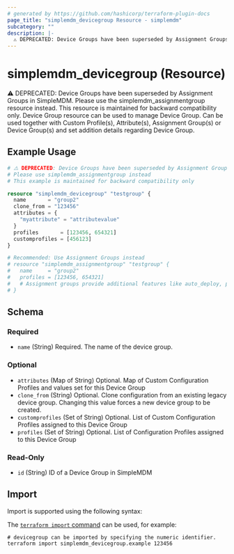 ```yaml
---
# generated by https://github.com/hashicorp/terraform-plugin-docs
page_title: "simplemdm_devicegroup Resource - simplemdm"
subcategory: ""
description: |-
  ⚠️ DEPRECATED: Device Groups have been superseded by Assignment Groups in SimpleMDM. Please use the simplemdm_assignmentgroup resource instead. This resource is maintained for backward compatibility only. Device Group resource can be used to manage Device Group. Can be used together with Custom Profile(s), Attribute(s), Assignment Group(s) or Device Group(s) and set addition details regarding Device Group.
---
```


# simplemdm_devicegroup (Resource)

⚠️ DEPRECATED: Device Groups have been superseded by Assignment Groups in SimpleMDM. Please use the simplemdm_assignmentgroup resource instead. This resource is maintained for backward compatibility only. Device Group resource can be used to manage Device Group. Can be used together with Custom Profile(s), Attribute(s), Assignment Group(s) or Device Group(s) and set addition details regarding Device Group.

## Example Usage

```terraform
# ⚠️ DEPRECATED: Device Groups have been superseded by Assignment Groups in SimpleMDM
# Please use simplemdm_assignmentgroup instead
# This example is maintained for backward compatibility only

resource "simplemdm_devicegroup" "testgroup" {
  name       = "group2"
  clone_from = "123456"
  attributes = {
    "myattribute" = "attributevalue"
  }
  profiles       = [123456, 654321]
  customprofiles = [456123]
}

# Recommended: Use Assignment Groups instead
# resource "simplemdm_assignmentgroup" "testgroup" {
#   name     = "group2"
#   profiles = [123456, 654321]
#   # Assignment groups provide additional features like auto_deploy, priority, etc.
# }
```

<!-- schema generated by tfplugindocs -->
## Schema

### Required

- `name` (String) Required. The name of the device group.

### Optional

- `attributes` (Map of String) Optional. Map of Custom Configuration Profiles and values set for this Device Group
- `clone_from` (String) Optional. Clone configuration from an existing legacy device group. Changing this value forces a new device group to be created.
- `customprofiles` (Set of String) Optional. List of Custom Configuration Profiles assigned to this Device Group
- `profiles` (Set of String) Optional. List of Configuration Profiles assigned to this Device Group

### Read-Only

- `id` (String) ID of a Device Group in SimpleMDM

## Import

Import is supported using the following syntax:

The [`terraform import` command](https://developer.hashicorp.com/terraform/cli/commands/import) can be used, for example:

```shell
# devicegroup can be imported by specifying the numeric identifier.
terraform import simplemdm_devicegroup.example 123456
```
